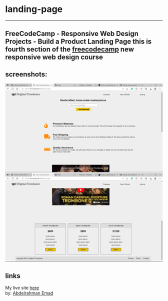 # landing-page
----
FreeCodeCamp - Responsive Web Design Projects - Build a Product Landing Page
this is fourth section of the [freecodecamp](https://www.freecodecamp.org/learn/2022/responsive-web-design/build-a-product-landing-page-project/build-a-product-landing-page) new responsive web design course  
------

   



screenshots:  
------
![pc](https://github.com/3omeed/landing-page/blob/main/photos/Screenshot%20(67).png)  
![pc](https://github.com/3omeed/landing-page/blob/main/photos/Screenshot%20(68).png)

    
links  
-----
My live site [here](https://3omeed.github.io/landing-page/)    
by: [Abdelrahman Emad](https://www.linkedin.com/in/abdelrahman-emad-57bb10237/)

